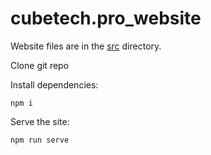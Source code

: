 # cubetech.pro_website

Website files are in the [src](src) directory.

Clone git repo

Install dependencies:

```shell
npm i
```

Serve the site:

```shell
npm run serve
```
